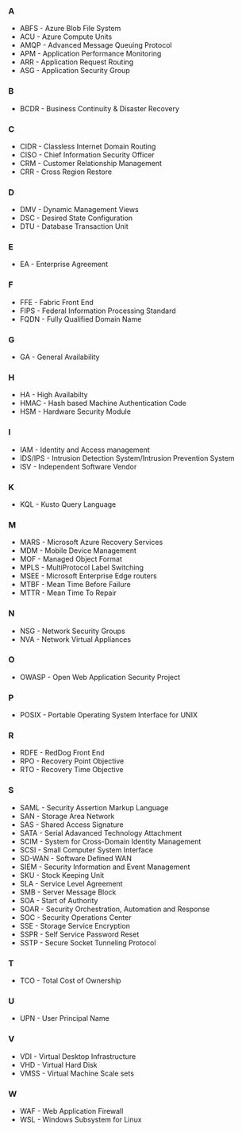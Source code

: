 ### A
 - ABFS - Azure Blob File System
 - ACU - Azure Compute Units
 - AMQP - Advanced Message Queuing Protocol
 - APM - Application Performance Monitoring
 - ARR - Application Request Routing
 - ASG - Application Security Group
 ### B
 - BCDR - Business Continuity & Disaster Recovery
 ### C
 - CIDR - Classless Internet Domain Routing
 - CISO - Chief Information Security Officer
 - CRM - Customer Relationship Management
 - CRR - Cross Region Restore
 ### D
 - DMV - Dynamic Management Views
 - DSC - Desired State Configuration
 - DTU - Database Transaction Unit
 ### E
 - EA - Enterprise Agreement
 ### F
 - FFE - Fabric Front End
 - FIPS - Federal Information Processing Standard
 - FQDN - Fully Qualified Domain Name
 ### G
 - GA - General Availability
 ### H
 - HA - High Availabilty
 - HMAC - Hash based Machine Authentication Code
 - HSM - Hardware Security Module
 ### I
 - IAM - Identity and Access management
 - IDS/IPS - Intrusion Detection System/Intrusion Prevention System
 - ISV - Independent Software Vendor
 ### K
 - KQL - Kusto Query Language
 ### M
 - MARS - Microsoft Azure Recovery Services
 - MDM - Mobile Device Management
 - MOF - Managed Object Format
 - MPLS - MultiProtocol Label Switching
 - MSEE - Microsoft Enterprise Edge routers
 - MTBF - Mean Time Before Failure
 - MTTR - Mean Time To Repair
 ### N
 - NSG - Network Security Groups
 - NVA - Network Virtual Appliances
 ### O
 - OWASP - Open Web Application Security Project
 ### P
 - POSIX - Portable Operating System Interface for UNIX
 ### R
 - RDFE - RedDog Front End
 - RPO - Recovery Point Objective
 - RTO - Recovery Time Objective
 ### S
 - SAML - Security Assertion Markup Language
 - SAN - Storage Area Network
 - SAS - Shared Access Signature
 - SATA - Serial Adavanced Technology Attachment
 - SCIM - System for Cross-Domain Identity Management
 - SCSI - Small Computer System Interface
 - SD-WAN - Software Defined WAN
 - SIEM - Security Information and Event Management
 - SKU - Stock Keeping Unit
 - SLA - Service Level Agreement
 - SMB - Server Message Block
 - SOA - Start of Authority
 - SOAR - Security Orchestration, Automation and Response
 - SOC - Security Operations Center
 - SSE - Storage Service Encryption
 - SSPR - Self Service Password Reset
 - SSTP - Secure Socket Tunneling Protocol
 ### T
 - TCO - Total Cost of Ownership
 ### U
 - UPN - User Principal Name
### V
 - VDI - Virtual Desktop Infrastructure 
 - VHD - Virtual Hard Disk
 - VMSS - Virtual Machine Scale sets
 ### W
 - WAF - Web Application Firewall
 - WSL - Windows Subsystem for Linux
